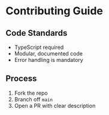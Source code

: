 # Contributing Guide

## Code Standards
- TypeScript required
- Modular, documented code
- Error handling is mandatory

## Process
1. Fork the repo
2. Branch off `main`
3. Open a PR with clear description
